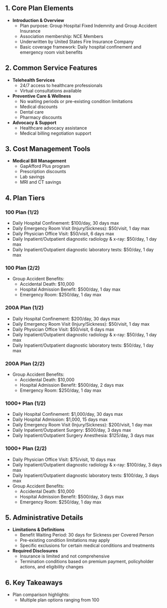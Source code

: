 ## 1. Core Plan Elements
- **Introduction & Overview**
  - Plan purpose: Group Hospital Fixed Indemnity and Group Accident Insurance
  - Association membership: NCE Members
  - Underwritten by United States Fire Insurance Company
  - Basic coverage framework: Daily hospital confinement and emergency room visit benefits

## 2. Common Service Features
- **Telehealth Services**
  - 24/7 access to healthcare professionals
  - Virtual consultations available
- **Preventive Care & Wellness**
  - No waiting periods or pre-existing condition limitations
  - Medical discounts
  - Dental care
  - Pharmacy discounts
- **Advocacy & Support**
  - Healthcare advocacy assistance
  - Medical billing negotiation support

## 3. Cost Management Tools
- **Medical Bill Management**
  - GapAfford Plus program
  - Prescription discounts
  - Lab savings
  - MRI and CT savings

## 4. Plan Tiers

### 100 Plan (1/2)
- Daily Hospital Confinement: $100/day, 30 days max
- Daily Emergency Room Visit (Injury/Sickness): $50/visit, 1 day max
- Daily Physician Office Visit: $50/visit, 6 days max
- Daily Inpatient/Outpatient diagnostic radiology & x-ray: $50/day, 1 day max
- Daily Inpatient/Outpatient diagnostic laboratory tests: $50/day, 1 day max

### 100 Plan (2/2)
- Group Accident Benefits:
  - Accidental Death: $10,000
  - Hospital Admission Benefit: $500/day, 1 day max
  - Emergency Room: $250/day, 1 day max

### 200A Plan (1/2)
- Daily Hospital Confinement: $200/day, 30 days max
- Daily Emergency Room Visit (Injury/Sickness): $50/visit, 1 day max
- Daily Physician Office Visit: $50/visit, 6 days max
- Daily Inpatient/Outpatient diagnostic radiology & x-ray: $50/day, 1 day max
- Daily Inpatient/Outpatient diagnostic laboratory tests: $50/day, 1 day max

### 200A Plan (2/2)
- Group Accident Benefits:
  - Accidental Death: $10,000
  - Hospital Admission Benefit: $500/day, 2 days max
  - Emergency Room: $250/day, 1 day max

### 1000+ Plan (1/2)
- Daily Hospital Confinement: $1,000/day, 30 days max
- Daily Hospital Admission: $1,000, 15 days max
- Daily Emergency Room Visit (Injury/Sickness): $200/visit, 1 day max
- Daily Inpatient/Outpatient Surgery: $500/day, 3 days max
- Daily Inpatient/Outpatient Surgery Anesthesia: $125/day, 3 days max

### 1000+ Plan (2/2)
- Daily Physician Office Visit: $75/visit, 10 days max
- Daily Inpatient/Outpatient diagnostic radiology & x-ray: $100/day, 3 days max
- Daily Inpatient/Outpatient diagnostic laboratory tests: $100/day, 3 days max
- Group Accident Benefits:
  - Accidental Death: $10,000
  - Hospital Admission Benefit: $500/day, 3 days max
  - Emergency Room: $250/day, 1 day max

## 5. Administrative Details
- **Limitations & Definitions**
  - Benefit Waiting Period: 30 days for Sickness per Covered Person
  - Pre-existing condition limitations may apply
  - Specific exclusions for certain medical conditions and treatments
- **Required Disclosures**
  - Insurance is limited and not comprehensive
  - Termination conditions based on premium payment, policyholder actions, and eligibility changes

## 6. Key Takeaways
- Plan comparison highlights:
  - Multiple plan options ranging from 100
